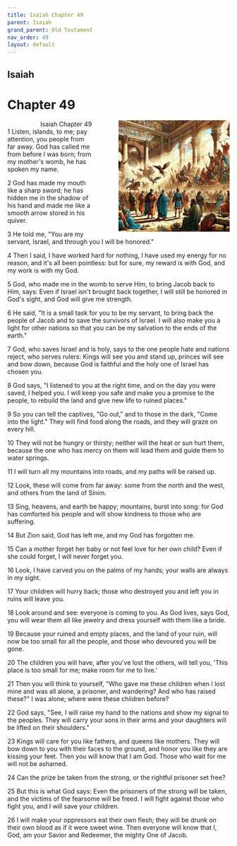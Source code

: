 ```yaml
---
title: Isaiah Chapter 49
parent: Isaiah
grand_parent: Old Testament
nav_order: 49
layout: default
---
```


## Isaiah

# Chapter 49

<div style="clear: both; text-align: right;">
    <div style="max-width: 50%; height: auto; float: right; margin: 0 0 10px 10px; padding-left: 10%;">
        <img src="/assets/Image/Isaiah/500/49.jpg" alt="Isaiah Chapter 49" class="chapter-image">
    </div>
    <figcaption style="font-size: 14px; text-align: right;">Isaiah Chapter 49</figcaption>
</div>
1 Listen, islands, to me; pay attention, you people from far away. God has called me from before I was born; from my mother's womb, he has spoken my name.

2 God has made my mouth like a sharp sword; he has hidden me in the shadow of his hand and made me like a smooth arrow stored in his quiver.

3 He told me, "You are my servant, Israel, and through you I will be honored."

4 Then I said, I have worked hard for nothing, I have used my energy for no reason, and it's all been pointless: but for sure, my reward is with God, and my work is with my God.

5 God, who made me in the womb to serve Him, to bring Jacob back to Him, says: Even if Israel isn't brought back together, I will still be honored in God's sight, and God will give me strength.

6 He said, "It is a small task for you to be my servant, to bring back the people of Jacob and to save the survivors of Israel. I will also make you a light for other nations so that you can be my salvation to the ends of the earth."

7 God, who saves Israel and is holy, says to the one people hate and nations reject, who serves rulers: Kings will see you and stand up, princes will see and bow down, because God is faithful and the holy one of Israel has chosen you.

8 God says, "I listened to you at the right time, and on the day you were saved, I helped you. I will keep you safe and make you a promise to the people, to rebuild the land and give new life to ruined places."

9 So you can tell the captives, "Go out," and to those in the dark, "Come into the light." They will find food along the roads, and they will graze on every hill.

10 They will not be hungry or thirsty; neither will the heat or sun hurt them, because the one who has mercy on them will lead them and guide them to water springs.

11 I will turn all my mountains into roads, and my paths will be raised up.

12 Look, these will come from far away: some from the north and the west, and others from the land of Sinim.

13 Sing, heavens, and earth be happy; mountains, burst into song: for God has comforted his people and will show kindness to those who are suffering.

14 But Zion said, God has left me, and my God has forgotten me.

15 Can a mother forget her baby or not feel love for her own child? Even if she could forget, I will never forget you.

16 Look, I have carved you on the palms of my hands; your walls are always in my sight.

17 Your children will hurry back; those who destroyed you and left you in ruins will leave you.

18 Look around and see: everyone is coming to you. As God lives, says God, you will wear them all like jewelry and dress yourself with them like a bride.

19 Because your ruined and empty places, and the land of your ruin, will now be too small for all the people, and those who devoured you will be gone.

20 The children you will have, after you've lost the others, will tell you, 'This place is too small for me; make room for me to live.'

21 Then you will think to yourself, "Who gave me these children when I lost mine and was all alone, a prisoner, and wandering? And who has raised these?" I was alone; where were these children before?

22 God says, "See, I will raise my hand to the nations and show my signal to the peoples. They will carry your sons in their arms and your daughters will be lifted on their shoulders."

23 Kings will care for you like fathers, and queens like mothers. They will bow down to you with their faces to the ground, and honor you like they are kissing your feet. Then you will know that I am God. Those who wait for me will not be ashamed.

24 Can the prize be taken from the strong, or the rightful prisoner set free?

25 But this is what God says: Even the prisoners of the strong will be taken, and the victims of the fearsome will be freed. I will fight against those who fight you, and I will save your children.

26 I will make your oppressors eat their own flesh; they will be drunk on their own blood as if it were sweet wine. Then everyone will know that I, God, am your Savior and Redeemer, the mighty One of Jacob.


